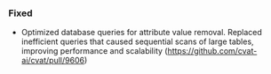 ### Fixed

- Optimized database queries for attribute value removal.
    Replaced inefficient queries that caused sequential scans of large tables,
    improving performance and scalability (<https://github.com/cvat-ai/cvat/pull/9606>)
